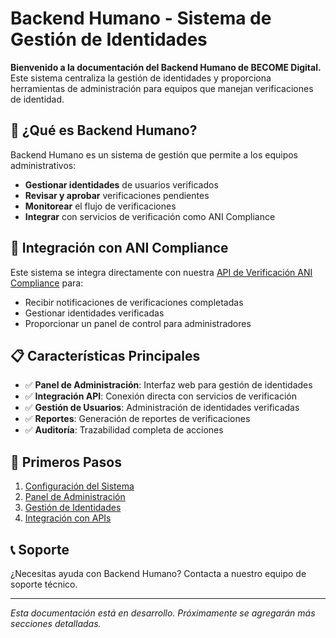 # Backend Humano - Sistema de Gestión de Identidades

**Bienvenido a la documentación del Backend Humano de BECOME Digital.** Este sistema centraliza la gestión de identidades y proporciona herramientas de administración para equipos que manejan verificaciones de identidad.

## 🎯 ¿Qué es Backend Humano?

Backend Humano es un sistema de gestión que permite a los equipos administrativos:

- **Gestionar identidades** de usuarios verificados
- **Revisar y aprobar** verificaciones pendientes
- **Monitorear** el flujo de verificaciones
- **Integrar** con servicios de verificación como ANI Compliance

## 🔗 Integración con ANI Compliance

Este sistema se integra directamente con nuestra [API de Verificación ANI Compliance](../ani_compliance/README.md) para:

- Recibir notificaciones de verificaciones completadas
- Gestionar identidades verificadas
- Proporcionar un panel de control para administradores

## 📋 Características Principales

- ✅ **Panel de Administración**: Interfaz web para gestión de identidades
- ✅ **Integración API**: Conexión directa con servicios de verificación
- ✅ **Gestión de Usuarios**: Administración de identidades verificadas
- ✅ **Reportes**: Generación de reportes de verificaciones
- ✅ **Auditoría**: Trazabilidad completa de acciones

## 🚀 Primeros Pasos

1. [Configuración del Sistema](setup.md)
2. [Panel de Administración](admin-panel.md)
3. [Gestión de Identidades](identity-management.md)
4. [Integración con APIs](api-integration.md)

## 📞 Soporte

¿Necesitas ayuda con Backend Humano? Contacta a nuestro equipo de soporte técnico.

---

*Esta documentación está en desarrollo. Próximamente se agregarán más secciones detalladas.*
